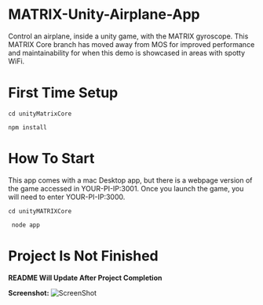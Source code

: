 # MATRIX-Unity-Airplane-App
Control an airplane, inside a unity game, with the MATRIX gyroscope. This MATRIX Core branch has moved away from MOS for improved performance and maintainability for when this demo is showcased in areas with spotty WiFi.

# First Time Setup

```cd unityMatrixCore```

```npm install```

# How To Start

This app comes with a mac Desktop app, but there is a webpage version of the game accessed in YOUR-PI-IP:3001. Once you launch the game, you will need to enter YOUR-PI-IP:3000.

```cd unityMATRIXCore```

``` node app```

# Project Is Not Finished
**README Will Update After Project Completion**

<b>Screenshot:</b>
![ScreenShot](https://raw.githubusercontent.com/Hermitter/MATRIX-Unity-Airplane-App/master/start-screen.png)
